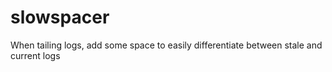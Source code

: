 # slowspacer
When tailing logs, add some space to easily differentiate between stale and current logs

